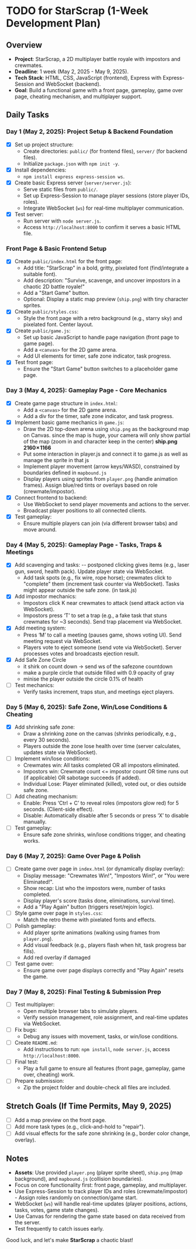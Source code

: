 # TODO for StarScrap (1-Week Development Plan)

## Overview
- **Project**: StarScrap, a 2D multiplayer battle royale with impostors and crewmates.
- **Deadline**: 1 week (May 2, 2025 - May 9, 2025).
- **Tech Stack**: HTML, CSS, JavaScript (frontend), Express with Express-Session and WebSocket (backend).
- **Goal**: Build a functional game with a front page, gameplay, game over page, cheating mechanism, and multiplayer support.

## Daily Tasks

### Day 1 (May 2, 2025): Project Setup & Backend Foundation
- [x] Set up project structure:
  - Create directories: `public/` (for frontend files), `server/` (for backend files).
  - Initialize `package.json` with `npm init -y`.
- [x] Install dependencies:
  - `npm install express express-session ws`.
- [x] Create basic Express server (`server/server.js`):
  - Serve static files from `public/`.
  - Set up Express-Session to manage player sessions (store player IDs, roles).
  - Integrate WebSocket (`ws`) for real-time multiplayer communication.
- [x] Test server:
  - Run server with `node server.js`.
  - Access `http://localhost:8000` to confirm it serves a basic HTML file.

### Front Page & Basic Frontend Setup
- [x] Create `public/index.html` for the front page:
  - Add title: "StarScrap" in a bold, gritty, pixelated font (find/integrate a suitable font).
  - Add description: "Survive, scavenge, and uncover impostors in a chaotic 2D battle royale!"
  - Add a "Start Game" button.
  - Optional: Display a static map preview (`ship.png`) with tiny character sprites.
- [x] Create `public/styles.css`:
  - Style the front page with a retro background (e.g., starry sky) and pixelated font. Center layout.
- [x] Create `public/game.js`:
  - Set up basic JavaScript to handle page navigation (front page to game page).
  - Add a `<canvas>` for the 2D game arena.
  - Add UI elements for timer, safe zone indicator, task progress.
- [x] Test front page:
  - Ensure the "Start Game" button switches to a placeholder game page.

### Day 3 (May 4, 2025): Gameplay Page - Core Mechanics
- [x] Create game page structure in `index.html`:
  - Add a `<canvas>` for the 2D game arena.
  - Add a div for the timer, safe zone indicator, and task progress.
- [x] Implement basic game mechanics in `game.js`:
  - Draw the 2D top-down arena using `ship.png` as the background map on Canvas. since the map is huge, your camera will only show partial of the map (zoom in and character keep in the center) **ship.png 2160 × 1166**
  - Put some interaction in player.js and connect it to game.js as well as manage the sprite in that js 
  - Implement player movement (arrow keys/WASD), constrained by boundaries defined in `mapbound.js` 
  - Display players using sprites from `player.png` (handle animation frames). Assign blue/red tints or overlays based on role (crewmate/impostor). 
- [x] Connect frontend to backend:
  - Use WebSocket to send player movements and actions to the server.
  - Broadcast player positions to all connected clients.
- [x] Test gameplay:
  - Ensure multiple players can join (via different browser tabs) and move around.

### Day 4 (May 5, 2025): Gameplay Page - Tasks, Traps & Meetings
- [x] Add scavenging and tasks:
  -- postponed clicking gives items (e.g., laser gun, sword, health pack). Update player state via WebSocket.
  - Add task spots (e.g., fix wire, rope horse); crewmates click to "complete" them (increment task counter via WebSocket). Tasks might appear outside the safe zone. (in task.js)
- [x] Add impostor mechanics:
  - Impostors click K near crewmates to attack (send attack action via WebSocket).
  - Impostors press ‘T’ to set a trap (e.g., a fake task that stuns crewmates for ~3 seconds). Send trap placement via WebSocket.
- [x] Add meeting system:
  - Press ‘M’ to call a meeting (pauses game, shows voting UI). Send meeting request via WebSocket.
  - Players vote to eject someone (send vote via WebSocket). Server processes votes and broadcasts ejection result.
- [x] Add Safe Zone Circle 
  - it shirk on count down -> send ws of the safezone countdown 
  - make a purple circle that outside filled with 0.9 opacity of gray
  - minise the player outside the circle 0.1% of health 
- [ ] Test mechanics:
  - Verify tasks increment, traps stun, and meetings eject players.

### Day 5 (May 6, 2025): Safe Zone, Win/Lose Conditions & Cheating
- [x] Add shrinking safe zone:
  - Draw a shrinking zone on the canvas (shrinks periodically, e.g., every 30 seconds).
  - Players outside the zone lose health over time (server calculates, updates state via WebSocket).
- [ ] Implement win/lose conditions:
  - Crewmates win: All tasks completed OR all impostors eliminated.
  - Impostors win: Crewmate count <= impostor count OR time runs out (if applicable) OR sabotage succeeds (if added).
  - Individual Lose: Player eliminated (killed), voted out, or dies outside safe zone.
- [ ] Add cheating mechanism:
  - Enable: Press ‘Ctrl + C’ to reveal roles (impostors glow red) for 5 seconds. (Client-side effect).
  - Disable: Automatically disable after 5 seconds or press ‘X’ to disable manually.
- [ ] Test gameplay:
  - Ensure safe zone shrinks, win/lose conditions trigger, and cheating works.

### Day 6 (May 7, 2025): Game Over Page & Polish
- [ ] Create game over page in `index.html` (or dynamically display overlay):
  - Display message: "Crewmates Win!", "Impostors Win!", or "You were Eliminated!".
  - Show recap: List who the impostors were, number of tasks completed.
  - Display player's score (tasks done, eliminations, survival time).
  - Add a "Play Again" button (triggers reset/rejoin logic).
- [ ] Style game over page in `styles.css`:
  - Match the retro theme with pixelated fonts and effects.
- [ ] Polish gameplay:
  - Add player sprite animations (walking using frames from `player.png`).
  - Add visual feedback (e.g., players flash when hit, task progress bar fills).
  - Add red overlay if damaged 
- [ ] Test game over:
  - Ensure game over page displays correctly and "Play Again" resets the game.

### Day 7 (May 8, 2025): Final Testing & Submission Prep
- [ ] Test multiplayer:
  - Open multiple browser tabs to simulate players.
  - Verify session management, role assignment, and real-time updates via WebSocket.
- [ ] Fix bugs:
  - Debug any issues with movement, tasks, or win/lose conditions.
- [ ] Create `README.md`:
  - Add instructions to run: `npm install`, `node server.js`, access `http://localhost:8000`.
- [ ] Final test:
  - Play a full game to ensure all features (front page, gameplay, game over, cheating) work.
- [ ] Prepare submission:
  - Zip the project folder and double-check all files are included.

## Stretch Goals (If Time Permits, May 9, 2025)
- [ ] Add a map preview on the front page.
- [ ] Add more task types (e.g., click-and-hold to "repair").
- [ ] Add visual effects for the safe zone shrinking (e.g., border color change, overlay).

## Notes
- **Assets**: Use provided `player.png` (player sprite sheet), `ship.png` (map background), and `mapbound.js` (collision boundaries).
- Focus on core functionality first: front page, gameplay, and multiplayer.
- Use Express-Session to track player IDs and roles (crewmate/impostor) - Assign roles randomly on connection/game start.
- WebSocket (`ws`) will handle real-time updates (player positions, actions, tasks, votes, game state changes).
- Use Canvas for rendering the game state based on data received from the server.
- Test frequently to catch issues early.

Good luck, and let's make **StarScrap** a chaotic blast!
